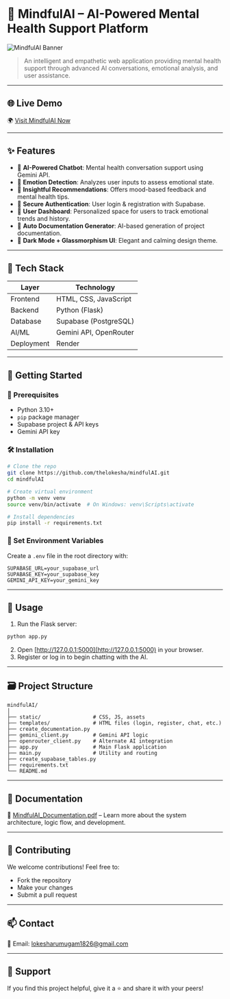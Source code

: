 # 🧠 MindfulAI – AI-Powered Mental Health Support Platform

![MindfulAI Banner](https://img.shields.io/badge/Powered%20By-Gemini%20API-blueviolet?style=for-the-badge)  
> An intelligent and empathetic web application providing mental health support through advanced AI conversations, emotional analysis, and user assistance.

---

## 🌐 Live Demo

🌍 [Visit MindfulAI Now](https://mindfulai-cggh.onrender.com)



---

## ✨ Features

- 🤖 **AI-Powered Chatbot**: Mental health conversation support using Gemini API.
- 💬 **Emotion Detection**: Analyzes user inputs to assess emotional state.
- 🧾 **Insightful Recommendations**: Offers mood-based feedback and mental health tips.
- 🔐 **Secure Authentication**: User login & registration with Supabase.
- 👤 **User Dashboard**: Personalized space for users to track emotional trends and history.
- 📄 **Auto Documentation Generator**: AI-based generation of project documentation.
- 🌙 **Dark Mode + Glassmorphism UI**: Elegant and calming design theme.

---

## 📁 Tech Stack

| Layer        | Technology                           |
|--------------|---------------------------------------|
| Frontend     | HTML, CSS, JavaScript                 |
| Backend      | Python (Flask)                        |
| Database     | Supabase (PostgreSQL)                 |
| AI/ML        | Gemini API, OpenRouter                |
| Deployment   | Render                                |

---

## 🚀 Getting Started

### 🔧 Prerequisites

- Python 3.10+
- `pip` package manager
- Supabase project & API keys
- Gemini API key

### 🛠️ Installation

```bash
# Clone the repo
git clone https://github.com/thelokesha/mindfulAI.git
cd mindfulAI

# Create virtual environment
python -m venv venv
source venv/bin/activate  # On Windows: venv\Scripts\activate

# Install dependencies
pip install -r requirements.txt
```

### 🔑 Set Environment Variables

Create a `.env` file in the root directory with:

```env
SUPABASE_URL=your_supabase_url
SUPABASE_KEY=your_supabase_key
GEMINI_API_KEY=your_gemini_key
```

---

## 🧠 Usage

1. Run the Flask server:

```bash
python app.py
```

2. Open [http://127.0.0.1:5000](http://127.0.0.1:5000) in your browser.
3. Register or log in to begin chatting with the AI.

---

## 🗃️ Project Structure

```
mindfulAI/
│
├── static/                 # CSS, JS, assets
├── templates/              # HTML files (login, register, chat, etc.)
├── create_documentation.py
├── gemini_client.py        # Gemini API logic
├── openrouter_client.py    # Alternate AI integration
├── app.py                  # Main Flask application
├── main.py                 # Utility and routing
├── create_supabase_tables.py
├── requirements.txt
└── README.md
```

---

## 📄 Documentation

📘 [MindfulAI_Documentation.pdf](./MindfulAI_Documentation.pdf) – Learn more about the system architecture, logic flow, and development.

---

## 🤝 Contributing

We welcome contributions! Feel free to:

- Fork the repository
- Make your changes
- Submit a pull request

---

## 📫 Contact
📧 Email: lokesharumugam1826@gmail.com 

---

## 💖 Support

If you find this project helpful, give it a ⭐ and share it with your peers!

